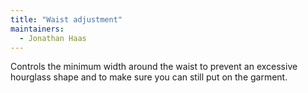 ```yaml
---
title: "Waist adjustment"
maintainers:
  - Jonathan Haas
---
```


Controls the minimum width around the waist to prevent an excessive hourglass shape and to make sure you can still
put on the garment.
